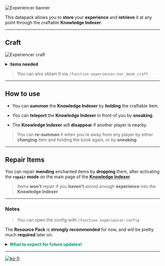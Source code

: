 <img src="https://github.com/El-Kavio/Experiencer/assets/140896938/514ed70f-37dc-4a4f-b62f-604b00224f92" alt="Experiencer banner">

This datapack allows you to **store** your **experience** and **retrieve** it at any point through the craftable **Knowledge Indexer**.

---

## Craft
<img src="https://github.com/El-Kavio/Experiencer/assets/140896938/06886851-e04c-449f-983b-754ff9268c1f" alt="Experiencer craft"><br>

<details><summary>I<b>tems needed</b></summary>

  - 2 Ender Chests
  - 2 Anvils
  - 2 Bottles o' Enchanting
  - 1 Soul Lantern
  - 1 Enchanted Book _(any)_
  - 1 Lime Shulker Box
</details>

> You can also obtain it via `/function experiencer:exr_book_craft`

---

## How to use

- You can **summon** the **Knowledge Indexer** by **holding** the craftable item.

- You can **teleport** the **Knowledge Indexer** in front of you by **sneaking**.

- The **Knowledge Indexer** will **disappear** if another player is nearby.
> You can **re-summon** it when you're away from any player by either **changing** item and holding the book again, or by **sneaking**.

---

## Repair Items

You can repair **mending** enchanted items by **dropping** them, after activating the **`repair` mode** on the main page of the <abbr title="The Interface produced by the craftable item.">**Knowledge Indexer**</abbr>.
> Items **won't** repair if you **haven't** stored enough **experience** into the **Knowledge Indexer**.

---


### Notes

> You can open the config with `/function experiencer:config`

The **Resource Pack** is **strongly recommended** for now, and will be pretty much **required** later on.

<details><summary><b><font color="#009B77">What to expect for future updates!</b></font></summary>
<font color="#529082">

* **"Notification"** when using an **outdated Resource Pack**.
* Unlockable **Lore**.
* Unlockable **"Trophies"**. *(via advancements)*
</font>
</details>

---

[![ko-fi](https://ko-fi.com/img/githubbutton_sm.svg)](https://ko-fi.com/kavio)
